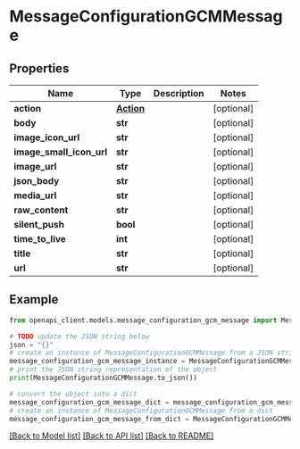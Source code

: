 # MessageConfigurationGCMMessage


## Properties

Name | Type | Description | Notes
------------ | ------------- | ------------- | -------------
**action** | [**Action**](Action.md) |  | [optional] 
**body** | **str** |  | [optional] 
**image_icon_url** | **str** |  | [optional] 
**image_small_icon_url** | **str** |  | [optional] 
**image_url** | **str** |  | [optional] 
**json_body** | **str** |  | [optional] 
**media_url** | **str** |  | [optional] 
**raw_content** | **str** |  | [optional] 
**silent_push** | **bool** |  | [optional] 
**time_to_live** | **int** |  | [optional] 
**title** | **str** |  | [optional] 
**url** | **str** |  | [optional] 

## Example

```python
from openapi_client.models.message_configuration_gcm_message import MessageConfigurationGCMMessage

# TODO update the JSON string below
json = "{}"
# create an instance of MessageConfigurationGCMMessage from a JSON string
message_configuration_gcm_message_instance = MessageConfigurationGCMMessage.from_json(json)
# print the JSON string representation of the object
print(MessageConfigurationGCMMessage.to_json())

# convert the object into a dict
message_configuration_gcm_message_dict = message_configuration_gcm_message_instance.to_dict()
# create an instance of MessageConfigurationGCMMessage from a dict
message_configuration_gcm_message_from_dict = MessageConfigurationGCMMessage.from_dict(message_configuration_gcm_message_dict)
```
[[Back to Model list]](../README.md#documentation-for-models) [[Back to API list]](../README.md#documentation-for-api-endpoints) [[Back to README]](../README.md)


